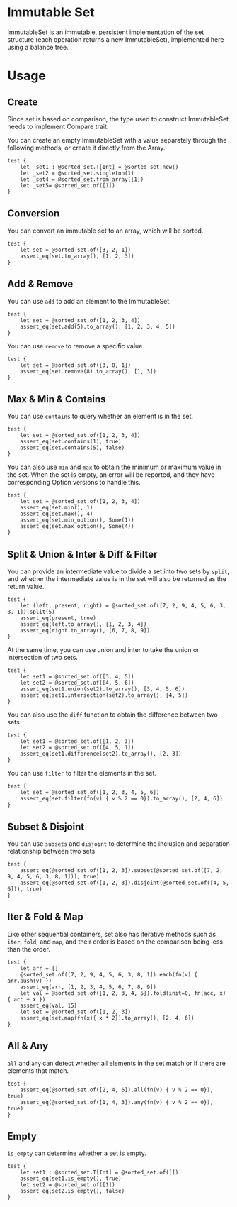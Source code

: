 # Immutable Set

ImmutableSet is an immutable, persistent implementation of the set structure (each operation returns a new ImmutableSet), implemented here using a balance tree.

# Usage

## Create

Since set is based on comparison, the type used to construct ImmutableSet needs to implement Compare trait.

You can create an empty ImmutableSet with a value separately through the following methods, or create it directly from the Array.

```moonbit
test {
    let _set1 : @sorted_set.T[Int] = @sorted_set.new()
    let _set2 = @sorted_set.singleton(1)
    let _set4 = @sorted_set.from_array([1])
    let _set5= @sorted_set.of([1])
}
```

## Conversion

You can convert an immutable set to an array, which will be sorted.

```moonbit
test {
    let set = @sorted_set.of([3, 2, 1])
    assert_eq(set.to_array(), [1, 2, 3])
}
```

## Add & Remove

You can use `add` to add an element to the ImmutableSet.

```moonbit
test {
    let set = @sorted_set.of([1, 2, 3, 4])
    assert_eq(set.add(5).to_array(), [1, 2, 3, 4, 5])
}
```

You can use `remove` to remove a specific value.

```moonbit
test {
    let set = @sorted_set.of([3, 8, 1])
    assert_eq(set.remove(8).to_array(), [1, 3])
}
```

## Max & Min & Contains

You can use `contains` to query whether an element is in the set.

```moonbit
test {
    let set = @sorted_set.of([1, 2, 3, 4])
    assert_eq(set.contains(1), true)
    assert_eq(set.contains(5), false)
}
```

You can also use `min` and `max` to obtain the minimum or maximum value in the set. When the set is empty, an error will be reported, and they have corresponding Option versions to handle this.

```moonbit
test {
    let set = @sorted_set.of([1, 2, 3, 4])
    assert_eq(set.min(), 1)
    assert_eq(set.max(), 4)
    assert_eq(set.min_option(), Some(1))
    assert_eq(set.max_option(), Some(4))
}
```

## Split & Union & Inter & Diff & Filter

You can provide an intermediate value to divide a set into two sets by `split`, and whether the intermediate value is in the set will also be returned as the return value.

```moonbit
test {
    let (left, present, right) = @sorted_set.of([7, 2, 9, 4, 5, 6, 3, 8, 1]).split(5)
    assert_eq(present, true)
    assert_eq(left.to_array(), [1, 2, 3, 4])
    assert_eq(right.to_array(), [6, 7, 8, 9])
}
```

At the same time, you can use union and inter to take the union or intersection of two sets.

```moonbit
test {
    let set1 = @sorted_set.of([3, 4, 5])
    let set2 = @sorted_set.of([4, 5, 6])
    assert_eq(set1.union(set2).to_array(), [3, 4, 5, 6])
    assert_eq(set1.intersection(set2).to_array(), [4, 5])
}
```

You can also use the `diff` function to obtain the difference between two sets.

```moonbit
test {
    let set1 = @sorted_set.of([1, 2, 3])
    let set2 = @sorted_set.of([4, 5, 1])
    assert_eq(set1.difference(set2).to_array(), [2, 3])
}
```

You can use `filter` to filter the elements in the set.

```moonbit
test {
    let set = @sorted_set.of([1, 2, 3, 4, 5, 6])
    assert_eq(set.filter(fn(v) { v % 2 == 0}).to_array(), [2, 4, 6])
}
```

## Subset & Disjoint

You can use `subsets` and `disjoint` to determine the inclusion and separation relationship between two sets

```moonbit
test {
    assert_eq(@sorted_set.of([1, 2, 3]).subset(@sorted_set.of([7, 2, 9, 4, 5, 6, 3, 8, 1])), true)
    assert_eq(@sorted_set.of([1, 2, 3]).disjoint(@sorted_set.of([4, 5, 6])), true)
}
```

## Iter & Fold & Map

Like other sequential containers, set also has iterative methods such as `iter`, `fold`, and `map`, and their order is based on the comparison being less than the order.

```moonbit
test {
    let arr = []
    @sorted_set.of([7, 2, 9, 4, 5, 6, 3, 8, 1]).each(fn(v) { arr.push(v) })
    assert_eq(arr, [1, 2, 3, 4, 5, 6, 7, 8, 9])
    let val = @sorted_set.of([1, 2, 3, 4, 5]).fold(init=0, fn(acc, x) { acc + x })
    assert_eq(val, 15)
    let set = @sorted_set.of([1, 2, 3])
    assert_eq(set.map(fn(x){ x * 2}).to_array(), [2, 4, 6])
}
```

## All & Any

`all` and `any` can detect whether all elements in the set match or if there are elements that match.

```moonbit
test {
    assert_eq(@sorted_set.of([2, 4, 6]).all(fn(v) { v % 2 == 0}), true)
    assert_eq(@sorted_set.of([1, 4, 3]).any(fn(v) { v % 2 == 0}), true)
}
```

## Empty

`is_empty` can determine whether a set is empty.

```moonbit
test {
    let set1 : @sorted_set.T[Int] = @sorted_set.of([])
    assert_eq(set1.is_empty(), true)
    let set2 = @sorted_set.of([1])
    assert_eq(set2.is_empty(), false)
}
```
